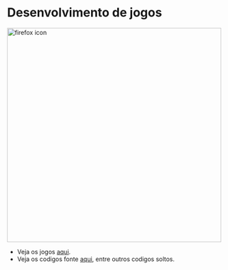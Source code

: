 # Desenvolvimento de jogos
<a href="https://watercup.itch.io"><img src="https://github.com/Nerd0000/Desenvolvimento-de-jogos/blob/master/img.jpg" alt="firefox icon" width="500"/></a>
- Veja os jogos <a href="https://watercup.itch.io">aqui</a>.
- Veja os codigos fonte <a href="https://www.sololearn.com/Profile/5936273">aqui</a>, entre outros codigos soltos.

